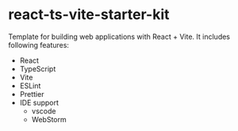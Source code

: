 # react-ts-vite-starter-kit
Template for building web applications with React + Vite. It includes following features:
* React
* TypeScript
* Vite
* ESLint
* Prettier
* IDE support
  * vscode
  * WebStorm